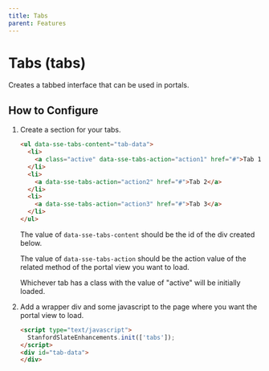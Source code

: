 ```yaml
---
title: Tabs
parent: Features
---
```


# Tabs (tabs)
Creates a tabbed interface that can be used in portals.

## How to Configure
1. Create a section for your tabs.

    ```html
    <ul data-sse-tabs-content="tab-data">
      <li>
        <a class="active" data-sse-tabs-action="action1" href="#">Tab 1</a>
      </li>
      <li>
        <a data-sse-tabs-action="action2" href="#">Tab 2</a>
      </li>
      <li>
        <a data-sse-tabs-action="action3" href="#">Tab 3</a>
      </li>
    </ul>
    ```

    The value of `data-sse-tabs-content` should be the id of the div created below.

    The value of `data-sse-tabs-action` should be the action value of the related method of the portal view you want to load.

    Whichever tab has a class with the value of "active" will be initially loaded. 

2. Add a wrapper div and some javascript to the page where you want the portal view to load.

    ```html
    <script type="text/javascript">
      StanfordSlateEnhancements.init(['tabs']);
    </script>
    <div id="tab-data">
    </div>
    ```

